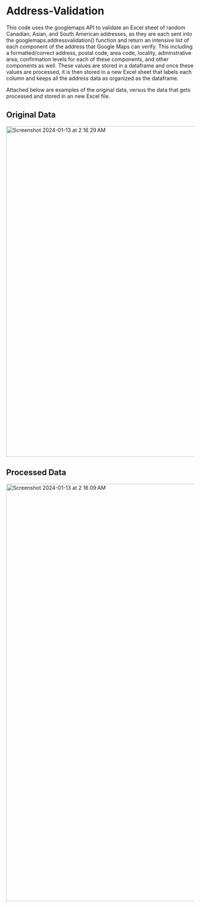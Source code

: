 # Address-Validation

This code uses the googlemaps API to validate an Excel sheet of random Canadian, Asian, and South American addresses, as they are each sent into the googlemaps.addressvalidation() function and return an intensive list of each component of the address that Google Maps can verify. This including a formatted/correct address, postal code, area code, locality, adminstrative area, confirmation levels for each of these components, and other components as well. These values are stored in a dataframe and once these values are processed, it is then stored in a new Excel sheet that labels each column and keeps all the address data as organized as the dataframe.

Attached below are examples of the original data, versus the data that gets processed and stored in an new Excel file.

## Original Data
<img width="887" alt="Screenshot 2024-01-13 at 2 16 29 AM" src="https://github.com/sathyas27/Address-Validation/assets/82248255/aa7fb3c7-5727-4c65-9d5a-c50ebd216b71">

## Processed Data
<img width="1119" alt="Screenshot 2024-01-13 at 2 16 09 AM" src="https://github.com/sathyas27/Address-Validation/assets/82248255/773ead1f-4e31-42d7-bdcc-6aa98e8b4624">
